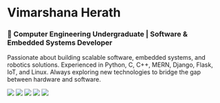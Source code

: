 # Vimarshana Herath

### 🚀 Computer Engineering Undergraduate | Software & Embedded Systems Developer
Passionate about building scalable software, embedded systems, and robotics solutions. Experienced in Python, C, C++, MERN, Django, Flask, IoT, and Linux. Always exploring new technologies to bridge the gap between hardware and software.

<img src="https://github-readme-stats.vercel.app/api?username=ravinduHV&show_icons=true&locale=en">
<img src="https://github-readme-streak-stats.herokuapp.com/?user=ravinduHV&">
<img src="https://github-readme-stats.vercel.app/api/top-langs/?username=ravinduHV&theme=dark&hide_border=false&include_all_commits=true&count_private=true&layout=compact">
<img src="https://github-contributor-stats.vercel.app/api?username=ravinduHV&limit=5&theme=dark&combine_all_yearly_contributions=true">
<img src="https://github-profile-trophy.vercel.app/?username=ravinduHV&theme=radical&no-frame=false&no-bg=true&margin-w=4">
